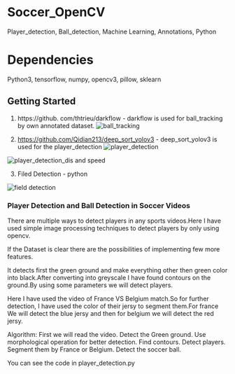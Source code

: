 # Soccer_OpenCV
Player_detection, Ball_detection, Machine Learning, Annotations, Python

# Dependencies
Python3, tensorflow, numpy, opencv3, pillow, sklearn

## Getting Started 

1. https://github. com/thtrieu/darkflow - darkflow is used for ball_tracking by own annotated dataset.
![ball_tracking](https://user-images.githubusercontent.com/54144435/92119083-40e5f380-edef-11ea-8d26-b413eb2b151c.gif)

2. https://github.com/Qidian213/deep_sort_yolov3  - deep_sort_yolov3 is used for the player_detection
![player_detection](https://user-images.githubusercontent.com/54144435/92119204-6672fd00-edef-11ea-9f19-2bfa918b5b34.gif)

![player_detection_dis and speed](https://user-images.githubusercontent.com/54144435/92119346-94f0d800-edef-11ea-9a3e-d4a42e3bfcee.gif)

3. Filed Detection - python

![field detection](https://user-images.githubusercontent.com/54144435/92119262-77bc0980-edef-11ea-8017-96bce109042f.gif)

### Player Detection and Ball Detection in Soccer Videos

There are multiple ways to detect players in any sports videos.Here I have used simple image processing techniques to detect players by only using opencv.

If the Dataset is clear there are the possibilities of implementing few more features.

It detects first the green ground and make everything other then green color into black.After converting into greyscale I have found contours on the ground.By using some parameters we will detect players.

Here I have used the video of France VS Belgium match.So for further detection, I have used the color of their jersy to segment them.For france We will detect the blue jersy and then for belgium we will detect the red jersy. 

Algorithm:
First we will read the video.
Detect the Green ground.
Use morphological operation for better detection.
Find contours.
Detect players.
Segment them by France or Belgium.
Detect the soccer ball.

You can see the code in player_detection.py

